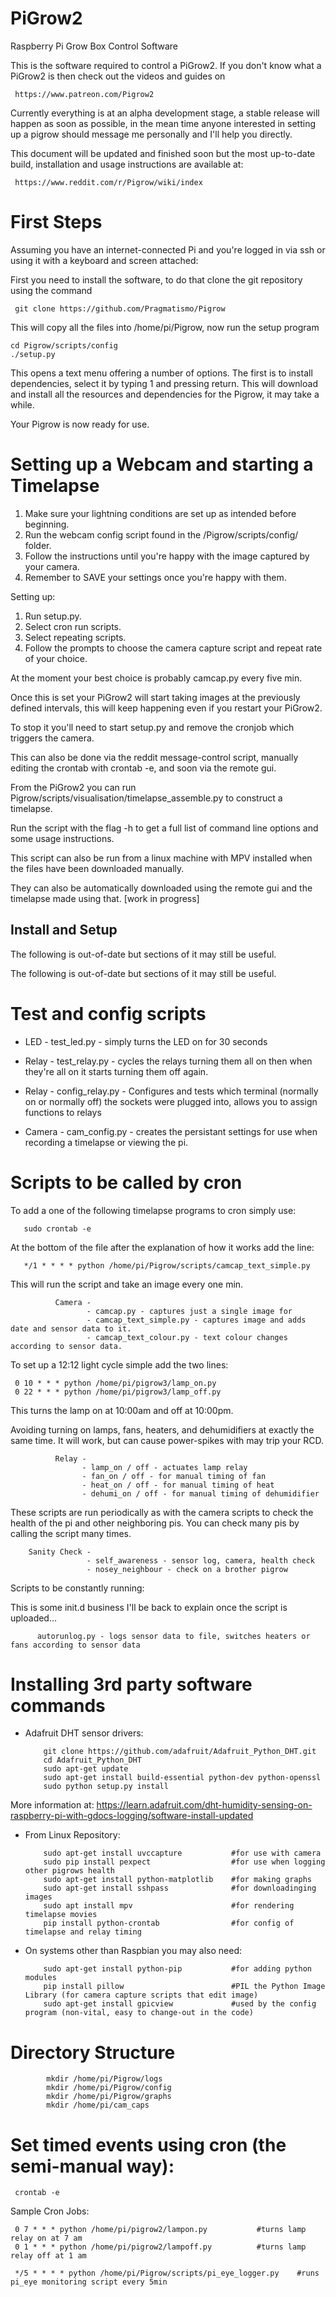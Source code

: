 # PiGrow2
Raspberry Pi Grow Box Control Software

This is the software required to control a PiGrow2.
If you don't know what a PiGrow2 is then check out the videos and guides on

     https://www.patreon.com/Pigrow2

Currently everything is at an alpha development stage, a stable release
will happen as soon as possible, in the mean time anyone interested in
setting up a pigrow should message me personally and I'll help you
directly.

This document will be updated and finished soon but the most up-to-date build, installation and usage instructions are available at:

     https://www.reddit.com/r/Pigrow/wiki/index

# First Steps 
  
 Assuming you have an internet-connected Pi and you're logged in via ssh or using it with a keyboard and screen attached: 
  
 First you need to install the software, to do that clone the git repository using the command
 
     git clone https://github.com/Pragmatismo/Pigrow

 This will copy all the files into /home/pi/Pigrow, now run the setup program 

    cd Pigrow/scripts/config
    ./setup.py
    
 This opens a text menu offering a number of options.
 The first is to install dependencies, select it by typing 1 and pressing return. 
 This will download and install all the resources and dependencies for the Pigrow, it may take a while. 

 Your Pigrow is now ready for use. 

# Setting up a Webcam and starting a Timelapse 

1. Make sure your lightning conditions are set up as intended before beginning. 
2. Run the webcam config script found in the /Pigrow/scripts/config/ folder. 
3. Follow the instructions until you're happy with the image captured by your camera.
4. Remember to SAVE your settings once you're happy with them. 

Setting up: 

1. Run setup.py.
2. Select cron run scripts. 
3. Select repeating scripts. 
4. Follow the prompts to choose the camera capture script and repeat rate of your choice.

At the moment your best choice is probably camcap.py every five min. 
  
Once this is set your PiGrow2 will start taking images at the previously defined intervals, this will keep happening even if you restart your PiGrow2.

To stop it you'll need to start setup.py and remove the cronjob which triggers the camera.

This can also be done via the reddit message-control script, manually editing the crontab with crontab -e, and soon via the remote gui.  

From the PiGrow2 you can run Pigrow/scripts/visualisation/timelapse_assemble.py to construct a timelapse.

Run the script with the flag -h to get a full list of command line options and some usage instructions. 

This script can also be run from a linux machine with MPV installed when the files have been downloaded manually. 

They can also be automatically downloaded using the remote gui and the timelapse made using that. [work in progress] 

## Install and Setup

The following is out-of-date but sections of it may still be useful.

The following is out-of-date but sections of it may still be useful.

# Test and config scripts

- LED - test_led.py - simply turns the LED on for 30 seconds

- Relay - test_relay.py - cycles the relays turning them all on then when they're all on it starts turning them off again.
- Relay - config_relay.py - Configures and tests which terminal (normally on or normally off) the sockets were plugged into, allows you to assign functions to relays

- Camera - cam_config.py - creates the persistant settings for use when recording a timelapse or viewing the pi.

# Scripts to be called by cron

To add a one of the following timelapse programs to cron simply use:

       sudo crontab -e

At the bottom of the file after the explanation of how it works add the line:

       */1 * * * * python /home/pi/Pigrow/scripts/camcap_text_simple.py

This will run the script and take an image every one min.

              Camera -
                     - camcap.py - captures just a single image for
                     - camcap_text_simple.py - captures image and adds date and sensor data to it.
                     - camcap_text_colour.py - text colour changes according to sensor data.


To set up a 12:12 light cycle simple add the two lines:

     0 10 * * * python /home/pi/pigrow3/lamp_on.py
     0 22 * * * python /home/pi/pigrow3/lamp_off.py     

This turns the lamp on at 10:00am and off at 10:00pm. 

Avoiding turning on lamps, fans, heaters, and dehumidifiers at exactly the same time. 
It will work, but can cause power-spikes with may trip your RCD. 

              Relay -
                    - lamp_on / off - actuates lamp relay
                    - fan_on / off - for manual timing of fan
                    - heat_on / off - for manual timing of heat
                    - dehumi_on / off - for manual timing of dehumidifier

These scripts are run periodically as with the camera scripts to check the health of the pi and other neighboring pis. 
You can check many pis by calling the script many times.

        Sanity Check -
                     - self_awareness - sensor log, camera, health check
                     - nosey_neighbour - check on a brother pigrow

Scripts to be constantly running:

This is some init.d business I'll be back to explain once the script is uploaded...

          autorunlog.py - logs sensor data to file, switches heaters or fans according to sensor data

# Installing 3rd party software commands

- Adafruit DHT sensor drivers:

          git clone https://github.com/adafruit/Adafruit_Python_DHT.git
          cd Adafruit_Python_DHT
          sudo apt-get update
          sudo apt-get install build-essential python-dev python-openssl
          sudo python setup.py install

More information at: https://learn.adafruit.com/dht-humidity-sensing-on-raspberry-pi-with-gdocs-logging/software-install-updated

- From Linux Repository:

          sudo apt-get install uvccapture           #for use with camera
          sudo pip install pexpect                  #for use when logging other pigrows health
          sudo apt-get install python-matplotlib    #for making graphs
          sudo apt-get install sshpass              #for downloadinging images
          sudo apt install mpv                      #for rendering timelapse movies
          pip install python-crontab                #for config of timelapse and relay timing

- On systems other than Raspbian you may also need:

          sudo apt-get install python-pip           #for adding python modules
          pip install pillow                        #PIL the Python Image Library (for camera capture scripts that edit image)
          sudo apt-get install gpicview             #used by the config program (non-vital, easy to change-out in the code)

# Directory Structure

            mkdir /home/pi/Pigrow/logs
            mkdir /home/pi/Pigrow/config
            mkdir /home/pi/Pigrow/graphs
            mkdir /home/pi/cam_caps

# Set timed events using cron (the semi-manual way):

     crontab -e

Sample Cron Jobs: 

     0 7 * * * python /home/pi/pigrow2/lampon.py           #turns lamp relay on at 7 am
     0 1 * * * python /home/pi/pigrow2/lampoff.py          #turns lamp relay off at 1 am

     */5 * * * * python /home/pi/Pigrow/scripts/pi_eye_logger.py    #runs pi_eye monitoring script every 5min
